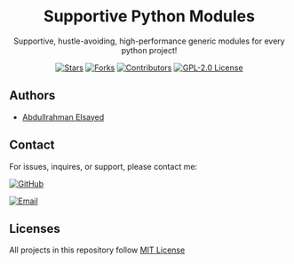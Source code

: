 <div align='center'>
  <h1>Supportive Python Modules</h1>
  <p>Supportive, hustle-avoiding, high-performance generic modules for every python project!</p>


[![Stars](https://img.shields.io/github/stars/AbdullElsayed/SupportivePythonModules?label=Stars)](https://github.com/AbdullElsayed/SupportivePythonModules/stargazers)
[![Forks](https://img.shields.io/github/forks/AbdullElsayed/SupportivePythonModules?label=Forks)](https://github.com/AbdullElsayed/SupportivePythonModules/network/members)
[![Contributors](https://img.shields.io/github/contributors/AbdullElsayed/SupportivePythonModules?label=Contributors)](https://github.com/AbdullElsayed/SupportivePythonModules/graphs/contributors)
[![GPL-2.0 License](https://img.shields.io/github/license/AbdullElsayed/SupportivePythonModules?label=License)](https://github.com/AbdullElsayed/SupportivePythonModules/blob/main/LICENSE)

</div>
  
## Authors

- [Abdullrahman Elsayed](https://www.github.com/AbdullElsayed)

## Contact

For issues, inquires, or support, please contact me:

[![GitHub](https://img.shields.io/badge/GitHub-%40AbdullElsayed-black)](https://github.com/AbdullElsayed/)

[![Email](https://img.shields.io/badge/Email-abdull15199%40gmail.com-black)](mailto:abdull15199.gmail.com)

## Licenses

All projects in this repository follow [MIT License](https://github.com/AbdullElsayed/SupportivePythonModules/blob/main/LICENSE)

